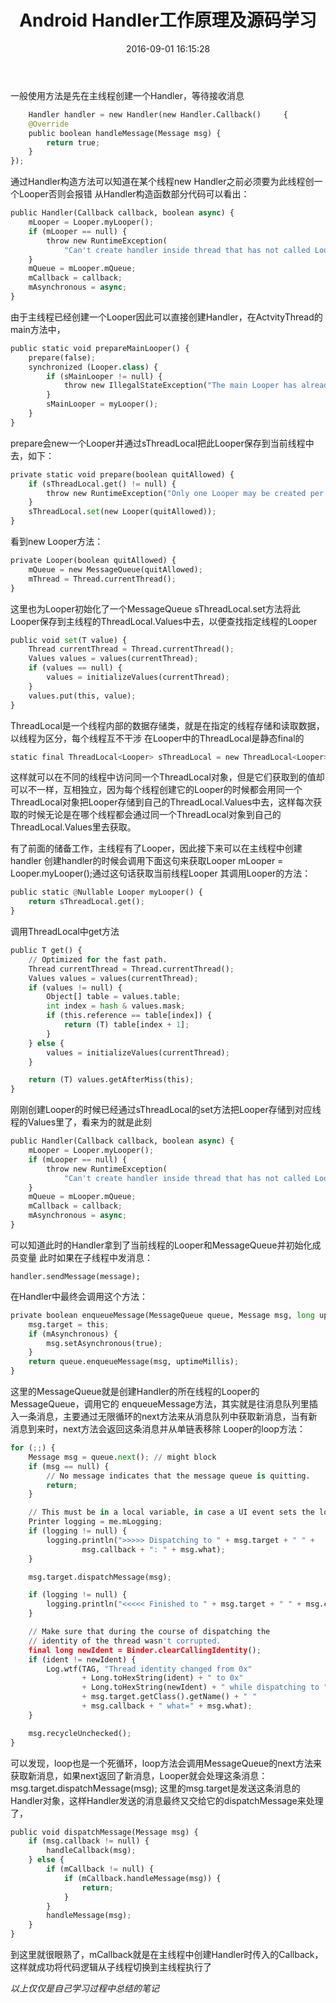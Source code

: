 ﻿---
title: Android Handler工作原理及源码学习
date: 2016-09-01 16:15:28
tags: Handler、Looper
categories: Android
---

一般使用方法是先在主线程创建一个Handler，等待接收消息



```python
    Handler handler = new Handler(new Handler.Callback()     {
    @Override
    public boolean handleMessage(Message msg) {
        return true;
    }
});
```
<!-- more -->
通过Handler构造方法可以知道在某个线程new Handler之前必须要为此线程创一个Looper否则会报错
从Handler构造函数部分代码可以看出：
```python
public Handler(Callback callback, boolean async) {    
    mLooper = Looper.myLooper();
    if (mLooper == null) {
        throw new RuntimeException(
            "Can't create handler inside thread that has not called Looper.prepare()");
    }
    mQueue = mLooper.mQueue;
    mCallback = callback;
    mAsynchronous = async;
}
```


由于主线程已经创建一个Looper因此可以直接创建Handler，在ActvityThread的main方法中，
```python
public static void prepareMainLooper() {
    prepare(false);
    synchronized (Looper.class) {
        if (sMainLooper != null) {
            throw new IllegalStateException("The main Looper has already been prepared.");
        }
        sMainLooper = myLooper();
    }
}
```
prepare会new一个Looper并通过sThreadLocal把此Looper保存到当前线程中去，如下：
```python
private static void prepare(boolean quitAllowed) {
    if (sThreadLocal.get() != null) {
        throw new RuntimeException("Only one Looper may be created per thread");
    }
    sThreadLocal.set(new Looper(quitAllowed));
}
```
看到new Looper方法：
```python
private Looper(boolean quitAllowed) {
    mQueue = new MessageQueue(quitAllowed);
    mThread = Thread.currentThread();
}
```
这里也为Looper初始化了一个MessageQueue
sThreadLocal.set方法将此Looper保存到主线程的ThreadLocal.Values中去，以便查找指定线程的Looper
```python
public void set(T value) {
    Thread currentThread = Thread.currentThread();
    Values values = values(currentThread);
    if (values == null) {
        values = initializeValues(currentThread);
    }
    values.put(this, value);
}
```
ThreadLocal是一个线程内部的数据存储类，就是在指定的线程存储和读取数据，以线程为区分，每个线程互不干涉
在Looper中的ThreadLocal是静态final的
```python
static final ThreadLocal<Looper> sThreadLocal = new ThreadLocal<Looper>();
```
这样就可以在不同的线程中访问同一个ThreadLocal对象，但是它们获取到的值却可以不一样，互相独立，因为每个线程创建它的Looper的时候都会用同一个ThreadLocal对象把Looper存储到自己的ThreadLocal.Values中去，这样每次获取的时候无论是在哪个线程都会通过同一个ThreadLocal对象到自己的ThreadLocal.Values里去获取。

有了前面的储备工作，主线程有了Looper，因此接下来可以在主线程中创建handler
创建handler的时候会调用下面这句来获取Looper
mLooper = Looper.myLooper();通过这句话获取当前线程Looper
其调用Looper的方法：
```python
public static @Nullable Looper myLooper() {
    return sThreadLocal.get();
}
```
调用ThreadLocal中get方法
```python
public T get() {
    // Optimized for the fast path.
    Thread currentThread = Thread.currentThread();
    Values values = values(currentThread);
    if (values != null) {
        Object[] table = values.table;
        int index = hash & values.mask;
        if (this.reference == table[index]) {
            return (T) table[index + 1];
        }
    } else {
        values = initializeValues(currentThread);
    }

    return (T) values.getAfterMiss(this);
}
```

刚刚创建Looper的时候已经通过sThreadLocal的set方法把Looper存储到对应线程的Values里了，看来为的就是此刻

```python
public Handler(Callback callback, boolean async) {
    mLooper = Looper.myLooper();
    if (mLooper == null) {
        throw new RuntimeException(
            "Can't create handler inside thread that has not called Looper.prepare()");
    }
    mQueue = mLooper.mQueue;
    mCallback = callback;
    mAsynchronous = async;
}
```
可以知道此时的Handler拿到了当前线程的Looper和MessageQueue并初始化成员变量
此时如果在子线程中发消息：
    
    handler.sendMessage(message);
在Handler中最终会调用这个方法：
```python
private boolean enqueueMessage(MessageQueue queue, Message msg, long uptimeMillis) {
    msg.target = this;
    if (mAsynchronous) {
        msg.setAsynchronous(true);
    }
    return queue.enqueueMessage(msg, uptimeMillis);
}
```
这里的MessageQueue就是创建Handler的所在线程的Looper的MessageQueue，调用它的
enqueueMessage方法，其实就是往消息队列里插入一条消息，主要通过无限循环的next方法来从消息队列中获取新消息，当有新消息到来时，next方法会返回这条消息并从单链表移除
Looper的loop方法：
```python
for (;;) {
    Message msg = queue.next(); // might block
    if (msg == null) {
        // No message indicates that the message queue is quitting.
        return;
    }

    // This must be in a local variable, in case a UI event sets the logger
    Printer logging = me.mLogging;
    if (logging != null) {
        logging.println(">>>>> Dispatching to " + msg.target + " " +
                msg.callback + ": " + msg.what);
    }

    msg.target.dispatchMessage(msg);

    if (logging != null) {
        logging.println("<<<<< Finished to " + msg.target + " " + msg.callback);
    }

    // Make sure that during the course of dispatching the
    // identity of the thread wasn't corrupted.
    final long newIdent = Binder.clearCallingIdentity();
    if (ident != newIdent) {
        Log.wtf(TAG, "Thread identity changed from 0x"
                + Long.toHexString(ident) + " to 0x"
                + Long.toHexString(newIdent) + " while dispatching to "
                + msg.target.getClass().getName() + " "
                + msg.callback + " what=" + msg.what);
    }

    msg.recycleUnchecked();
}
```
可以发现，loop也是一个死循环，loop方法会调用MessageQueue的next方法来获取新消息，如果next返回了新消息，Looper就会处理这条消息：
msg.target.dispatchMessage(msg);
这里的msg.target是发送这条消息的Handler对象，这样Handler发送的消息最终又交给它的dispatchMessage来处理了，
```python
public void dispatchMessage(Message msg) {
    if (msg.callback != null) {
        handleCallback(msg);
    } else {
        if (mCallback != null) {
            if (mCallback.handleMessage(msg)) {
                return;
            }
        }
        handleMessage(msg);
    }
}
```
到这里就很眼熟了，mCallback就是在主线程中创建Handler时传入的Callback，这样就成功将代码逻辑从子线程切换到主线程执行了

*以上仅仅是自己学习过程中总结的笔记*

